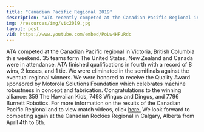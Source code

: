 ```yaml
---
title: "Canadian Pacific Regional 2019"
description: "ATA recently competed at the Canadian Pacific Regional in Victoria, British Columbia where we finished in fourth place."
img: /resources/img/vic2019.jpg
layout: post
vid: https://www.youtube.com/embed/PoLw4HFuRdc
---
```

ATA competed at the Canadian Pacific regional in Victoria, British Columbia this weekend. 35 teams form The United States, New Zealand and Canada were in attendance. ATA finished qualifications in fourth with a record of 8 wins, 2 losses, and 1 tie. We were eliminated in the semifinals against the eventual regional winners. We were honored to receive the Quality Award sponsored by Motorola Solutions Foundation which celebrates machine robustness in concept and fabrication. Congratulations to the winning alliance: 359 The Hawaiian Kids, 7498 Wingus and Dingus, and 7796 Burnett Robotics. For more information on the results of the Canadian Pacific Regional and to view match videos, click [here.](https://www.thebluealliance.com/event/2019bcvi) We look forward to competing again at the Canadian Rockies Regional in Calgary, Alberta from April 4th to 6th.
